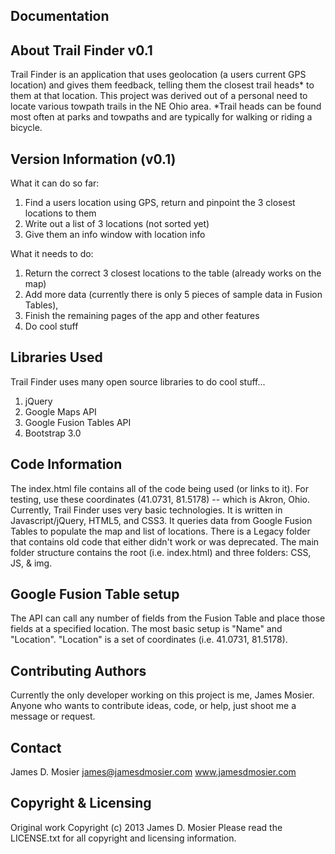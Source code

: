 Documentation
--------------

About Trail Finder v0.1
-----------------------
Trail Finder is an application that uses geolocation (a users current GPS location) and gives them feedback, telling them the closest trail heads* to them at that location. This project was derived out of a personal need to locate various towpath trails in the NE Ohio area.
*Trail heads can be found most often at parks and towpaths and are typically for walking or riding a bicycle. 

Version Information (v0.1)
-----------------------------------
What it can do so far: 
  1. Find a users location using GPS, return and pinpoint the 3 closest locations to them
  2. Write out a list of 3 locations (not sorted yet)
  3. Give them an info window with location info
  
What it needs to do: 
  1. Return the correct 3 closest locations to the table (already works on the map)
  2. Add more data (currently there is only 5 pieces of sample data in Fusion Tables), 
  3. Finish the remaining pages of the app and other features
  4. Do cool stuff

Libraries Used
--------------
Trail Finder uses many open source libraries to do cool stuff...
  1. jQuery 
  2. Google Maps API
  3. Google Fusion Tables API
  4. Bootstrap 3.0

Code Information
----------------
The index.html file contains all of the code being used (or links to it). For testing, use these coordinates (41.0731, 81.5178) -- which is Akron, Ohio. Currently, Trail Finder uses very basic technologies. It is written in Javascript/jQuery, HTML5, and CSS3. It queries data from Google Fusion Tables to populate the map and list of locations. 
There is a Legacy folder that contains old code that either didn't work or was deprecated. The main folder structure contains the root (i.e. index.html) and three folders: CSS, JS, & img. 

Google Fusion Table setup
-------------------------
The API can call any number of fields from the Fusion Table and place those fields at a specified location.
The most basic setup is "Name" and "Location". "Location" is a set of coordinates (i.e. 41.0731, 81.5178).

Contributing Authors
--------------------
Currently the only developer working on this project is me, James Mosier. 
Anyone who wants to contribute ideas, code, or help, just shoot me a message or request.

Contact
-------
James D. Mosier
james@jamesdmosier.com
www.jamesdmosier.com

Copyright & Licensing
---------------------
Original work Copyright (c) 2013 James D. Mosier 
Please read the LICENSE.txt for all copyright and licensing information. 
